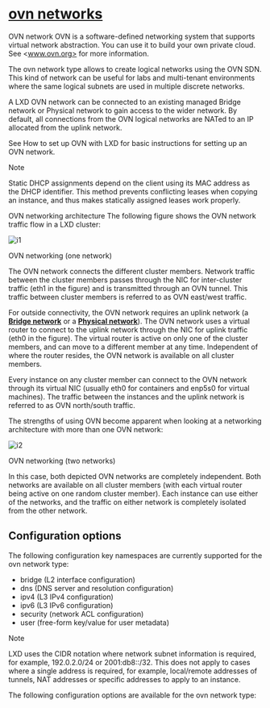 # **[ovn networks](https://documentation.ubuntu.com/microcloud/latest/lxd/reference/network_ovn/#network-ovn)**

OVN network
OVN is a software-defined networking system that supports virtual network abstraction. You can use it to build your own private cloud. See <www.ovn.org> for more information.

The ovn network type allows to create logical networks using the OVN SDN. This kind of network can be useful for labs and multi-tenant environments where the same logical subnets are used in multiple discrete networks.

A LXD OVN network can be connected to an existing managed Bridge network or Physical network to gain access to the wider network. By default, all connections from the OVN logical networks are NATed to an IP allocated from the uplink network.

See How to set up OVN with LXD for basic instructions for setting up an OVN network.

Note

Static DHCP assignments depend on the client using its MAC address as the DHCP identifier. This method prevents conflicting leases when copying an instance, and thus makes statically assigned leases work properly.

OVN networking architecture
The following figure shows the OVN network traffic flow in a LXD cluster:

![i1](https://documentation.ubuntu.com/microcloud/latest/lxd/_images/ovn_networking_1.svg)

OVN networking (one network)

The OVN network connects the different cluster members. Network traffic between the cluster members passes through the NIC for inter-cluster traffic (eth1 in the figure) and is transmitted through an OVN tunnel. This traffic between cluster members is referred to as OVN east/west traffic.

For outside connectivity, the OVN network requires an uplink network (a **[Bridge network](https://documentation.ubuntu.com/microcloud/latest/lxd/reference/network_bridge/#network-bridge)** or a **[Physical network](https://documentation.ubuntu.com/microcloud/latest/lxd/reference/network_physical/#network-physical)**). The OVN network uses a virtual router to connect to the uplink network through the NIC for uplink traffic (eth0 in the figure). The virtual router is active on only one of the cluster members, and can move to a different member at any time. Independent of where the router resides, the OVN network is available on all cluster members.

Every instance on any cluster member can connect to the OVN network through its virtual NIC (usually eth0 for containers and enp5s0 for virtual machines). The traffic between the instances and the uplink network is referred to as OVN north/south traffic.

The strengths of using OVN become apparent when looking at a networking architecture with more than one OVN network:

![i2](https://documentation.ubuntu.com/microcloud/latest/lxd/_images/ovn_networking_2.svg)

OVN networking (two networks)

In this case, both depicted OVN networks are completely independent. Both networks are available on all cluster members (with each virtual router being active on one random cluster member). Each instance can use either of the networks, and the traffic on either network is completely isolated from the other network.

## Configuration options

The following configuration key namespaces are currently supported for the ovn network type:

- bridge (L2 interface configuration)
- dns (DNS server and resolution configuration)
- ipv4 (L3 IPv4 configuration)
- ipv6 (L3 IPv6 configuration)
- security (network ACL configuration)
- user (free-form key/value for user metadata)

Note

LXD uses the CIDR notation where network subnet information is required, for example, 192.0.2.0/24 or 2001:db8::/32. This does not apply to cases where a single address is required, for example, local/remote addresses of tunnels, NAT addresses or specific addresses to apply to an instance.

The following configuration options are available for the ovn network type:
